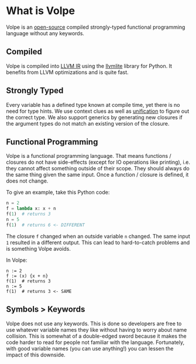 # What is Volpe

Volpe is an [open-source](https://github.com/LHolten/Volpe) compiled
strongly-typed functional programming language without any keywords.

## Compiled

Volpe is compiled into [LLVM IR](https://en.wikipedia.org/wiki/LLVM) using the
[llvmlite](https://llvmlite.readthedocs.io/en/latest/) library for Python. It
benefits from LLVM optimizations and is quite fast.

## Strongly Typed

Every variable has a defined type known at compile time, yet there is no need
for type hints. We use context clues as well as
[unification](https://pypi.org/project/unification/) to figure out the correct
type. We also support generics by generating new closures if the argument types
do not match an existing version of the closure.

## Functional Programming

Volpe is a functional programming language. That means functions / closures do
not have side-effects (except for IO operations like printing), i.e. they cannot
affect something outside of their scope. They should always do the same thing
given the same input. Once a function / closure is defined, it does not change.

To give an example, take this Python code:

```python
n = 2
f = lambda x: x + n
f(1)  # returns 3
n = 5
f(1)  # returns 6 <- DIFFERENT
```

The closure `f` changed when an outside variable `n` changed. The same input `1`
resulted in a different output. This can lead to hard-to-catch problems and is
something Volpe avoids.

In Volpe:

```volpe
n := 2
f := (x) {x + n}
f(1)  # returns 3
n := 5
f(1)  # returns 3 <- SAME
```

## Symbols > Keywords

Volpe does not use any keywords. This is done so developers are free to use
whatever variable names they like without having to worry about name collision.
This is somewhat of a double-edged sword because it makes the code harder to
read for people not familiar with the language. Fortunately, with good variable
names (you can use anything!) you can lessen the impact of this downside.
